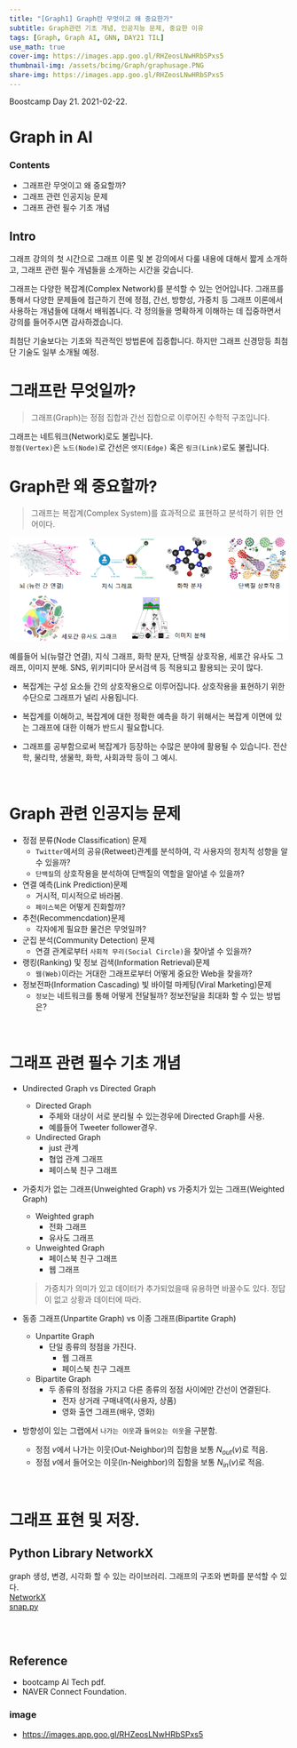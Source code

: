 ```yaml
---
title: "[Graph1] Graph란 무엇이고 왜 중요한가"
subtitle: Graph관련 기초 개념, 인공지능 문제, 중요한 이유
tags: [Graph, Graph AI, GNN, DAY21 TIL]
use_math: true
cover-img: https://images.app.goo.gl/RHZeosLNwHRbSPxs5
thumbnail-img: /assets/bcimg/Graph/graphusage.PNG
share-img: https://images.app.goo.gl/RHZeosLNwHRbSPxs5
---
```


Boostcamp Day 21. 2021-02-22.


# Graph in AI

### Contents
- 그래프란 무엇이고 왜 중요할까?
- 그래프 관련 인공지능 문제
- 그래프 관련 필수 기초 개념

## Intro
그래프 강의의 첫 시간으로 그래프 이론 및 본 강의에서 다룰 내용에 대해서 짧게 소개하고, 그래프 관련 필수 개념들을 소개하는 시간을 갖습니다.

그래프는 다양한 복잡계(Complex Network)를 분석할 수 있는 언어입니다. 그래프를 통해서 다양한 문제들에 접근하기 전에 정점, 간선, 방향성, 가중치 등 그래프 이론에서 사용하는 개념들에 대해서 배워봅니다. 각 정의들을 명확하게 이해하는 데 집중하면서 강의를 들어주시면 감사하겠습니다. 

최첨단 기술보다는 기초와 직관적인 방법론에 집중합니다. 하지만 그래프 신경망등 최첨단 기술도 일부 소개될 예정.

# 그래프란 무엇일까?
> 그래프(Graph)는 정점 집합과 간선 집합으로 이루어진 수학적 구조입니다.  
 

그래프는 네트워크(Network)로도 불립니다.  
`정점(Vertex)`은 `노드(Node)`로 간선은 `엣지(Edge)` 혹은 `링크(Link)`로도 불립니다.


# Graph란 왜 중요할까?
> 그래프는 복잡계(Complex System)를 효과적으로 표현하고 분석하기 위한 언어이다.

<img src="/assets/bcimg/Graph/graphusage.PNG">

예를들어 뇌(뉴럴간 연결), 지식 그래프, 화학 분자, 단백질 상호작용, 세포간 유사도 그래프, 이미지 분해. SNS, 위키피디아 문서검색 등 적용되고 활용되는 곳이 많다.

- 복잡계는 구성 요소들 간의 상호작용으로 이루어집니다. 상호작용을 표현하기 위한 수단으로 그래프가 널리 사용됩니다.

- 복잡계를 이해하고, 복잡계에 대한 정확한 예측을 하기 위해서는 복잡계 이면에 있는 그래프에 대한 이해가 반드시 필요합니다.

- 그래프를 공부함으로써 복잡계가 등장하는 수많은 분야에 활용될 수 있습니다. 전산학, 물리학, 생물학, 화학, 사회과학 등이 그 예시.

<br>
  
# Graph 관련 인공지능 문제
- 정점 분류(Node Classification) 문제
    - `Twitter`에서의 공유(Retweet)관계를 분석하여, 각 사용자의 정치적 성향을 알 수 있을까?
    - `단백질`의 상호작용을 분석하여 단백질의 역할을 알아낼 수 있을까?
- 연결 예측(Link Prediction)문제
    - 거시적, 미시적으로 바라봄.
    - `페이스북`은 어떻게 진화할까?
- 추천(Recommencdation)문제
    - 각자에게 필요한 물건은 무엇일까?
- 군집 분석(Community Detection) 문제
    - 연결 관계로부터 `사회적 무리(Social Circle)`을 찾아낼 수 있을까?
- 랭킹(Ranking) 및 정보 검색(Information Retrieval)문제
    - `웹(Web)`이라는 거대한 그래프로부터 어떻게 중요한 Web을 찾을까?
- 정보전파(Information Cascading) 빛 바이럴 마케팅(Viral Marketing)문제
    - `정보`는 네트워크를 통해 어떻게 전달될까? 정보전달을 최대화 할 수 있는 방법은?


<br>

# 그래프 관련 필수 기초 개념
- Undirected Graph vs Directed Graph
    - Directed Graph
        - 주체와 대상이 서로 분리될 수 있는경우에 Directed Graph를 사용.
        - 예를들어 Tweeter follower경우.
    - Undirected Graph
        - just 관계
        - 협업 관계 그래프
        - 페이스북 친구 그래프

- 가중치가 없는 그래프(Unweighted Graph) vs 가중치가 있는 그래프(Weighted Graph)
    - Weighted graph
        - 전화 그래프
        - 유사도 그래프
    - Unweighted Graph
        - 페이스북 친구 그래프
        - 웹 그래프
    > 가중치가 의미가 있고 데이터가 추가되었을때 유용하면 바꿀수도 있다. 정답이 없고 상황과 데이터에 따라.

- 동종 그래프(Unpartite Graph) vs 이종 그래프(Bipartite Graph)
    - Unpartite Graph
        - 단일 종류의 정점을 가진다.
            - 웹 그래프
            - 페이스북 친구 그래프
    - Bipartite Graph
        - 두 종류의 정점을 가지고 다른 종류의 정점 사이에만 간선이 연결된다.
            - 전자 상거래 구매내역(사용자, 상품)
            - 영화 출연 그래프(배우, 영화)

- 방향성이 있는 그랩에서 `나가는 이웃`과 `들어오는 이웃`을 구분함.
    - 정점 $v$에서 나가는 이웃(Out-Neighbor)의 집함을 보통 $N_{out}(v)$로 적음.
    - 정점 $v$에서 들어오는 이웃(In-Neighbor)의 집함을 보통 $N_{in}(v)$로 적음.

<br>

# 그래프 표현 및 저장.
## Python Library NetworkX 
graph 생성, 변경, 시각화 할 수 있는 라이브러리. 그래프의 구조와 변화를 분석할 수 있다.  
[NetworkX](https://network.org/documentation/stable/index.html)  
[snap.py](https://snap.stanford.edu/snappy/)



<br><br>

## Reference

- bootcamp AI Tech pdf.
- NAVER Connect Foundation.

### image
- https://images.app.goo.gl/RHZeosLNwHRbSPxs5